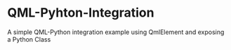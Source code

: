 # QML-Pyhton-Integration
A simple QML-Python integration example using QmlElement and exposing a Python Class
